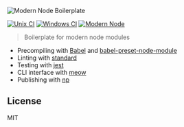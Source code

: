 ![Modern Node Boilerplate](http://i.imgur.com/PqQAqwO.png)

[![Unix CI](https://img.shields.io/travis/sheerun/modern-node/master.svg)](https://travis-ci.org/sheerun/modern-node)
[![Windows CI](https://img.shields.io/appveyor/ci/sheerun/modern-node/master.svg)](https://ci.appveyor.com/project/sheerun/modern-node)
[![Modern Node](https://img.shields.io/badge/modern-node-9BB48F.svg)](https://github.com/sheerun/modern-node)

> Boilerplate for modern node modules

- Precompiling with [Babel](https://babeljs.io/) and [babel-preset-node-module](https://www.npmjs.com/package/babel-preset-node-module)
- Linting with [standard](https://github.com/feross/standard)
- Testing with [jest](https://facebook.github.io/jest/)
- CLI interface with [meow](https://github.com/sindresorhus/meow)
- Publishing with [np](https://github.com/sindresorhus/np)

## License

MIT
